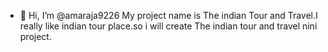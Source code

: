 - 👋 Hi, I’m @amaraja9226
  My project name is The indian Tour and Travel.I really like indian tour place.so i will create The indian tour and travel nini project.

<!---
amaraja9226/amaraja9226 is a ✨ special ✨ repository because its `README.md` (this file) appears on your GitHub profile.
You can click the Preview link to take a look at your changes.
--->
